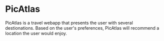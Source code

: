# PicAtlas
PicAtlas is a travel webapp that presents the user with several destionations. Based on the user's preferences, PicAtlas will recommend a location the user would enjoy.
